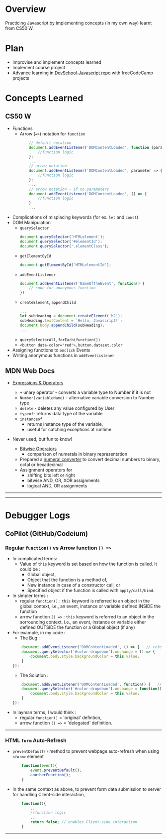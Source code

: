 # Overview
Practicing Javascript by implementing concepts (in my own way) learnt from CS50 W.

# Plan
- Improvise and implement concepts learned
- Implement course project
- Advance learning in [DevSchool-Javascript repo](https://github.com/prak112/DevSchool-Javascript) with freeCodeCamp projects

# Concepts Learned
## CS50 W
- Functions
    - Arrow  (`=>`) notation for `function`
        ```javascript
            // default notation
            document.addEventListener('DOMContentLoaded', function (parameter) {
                //function logic
            };
            ...
            // arrow notation
            document.addEventListener('DOMContentLoaded', parameter => {
                //function logic
            };
            ...
            // arrow notation - if no parameters
            document.addEventListener('DOMContentLoaded', () => {
                //function logic
            }
            ...
        ```
- Complications of misplacing keywords (for ex. `let` and `const`)
- DOM Manipulation
    - `querySelector`
        ```javascript
        document.querySelector('HTMLelement');
        document.querySelector('#elementId');
        document.querySelector('.elementClass');
        ```
    - `getElementById`
        ```javascript
        document.getElementById('HTMLelementId');
        ```        
    - `addEventListener`
        ```javascript
        document.addEventListener('NameOfTheEvent', function() {
            // code for anonymous function
        })
        ```
    - `createElement`, `appendChild`
        ```javascript
        ...
        let subHeading = document.createElement('h2');
        subHeading.textContent = 'Hello, Javascript!';
        document.body.appendChild(subHeading);
        ...        
        ```
    - `querySelectorAll`, `forEach(function())`
    - `<button data-color="red">`, `button.dataset.color` 
- Assigning functions to `onclick` Events
- Writing anonymous functions in `addEventListener`

## MDN Web Docs
- [Expressions & Operators](https://developer.mozilla.org/en-US/docs/Web/JavaScript/Guide/Expressions_and_operators)
    - `+` unary operator - converts a variable type to Number if it is not
    - `Number(variableName)` - alternative variable conversion to Number type
    - `delete` - deletes any value configured by User
    - `typeof`- returns data type of the variable
    - `instanceof`
        - returns instance type of the variable,
        - useful for catching exceptions at runtime

- Never used, but fun to know!
    - [Bitwise Operators](https://developer.mozilla.org/en-US/docs/Web/JavaScript/Guide/Expressions_and_operators#bitwise_operators) 
        - comparison of numerals in binary representation
    - Prepared a [numeral converter](/javascript/base-converter) to convert decimal numbers to binary, octal or hexadecimal
    - Assignment operators for 
        - shifting bits left or right
        - bitwise AND, OR, XOR assignments
        - logical AND, OR assignments

<hr>
<hr>

# Debugger Logs
## CoPilot (GitHub/Codeium)
### Regular `function()` vs Arrow function `() =>`
-  In complicated terms:
    - Value of `this` keyword is set based on how the function is called. It could be :
        - Global object, 
        - Object that the function is a method of, 
        - New instance in case of a constructor call, or
        - Specified object if the function is called with `apply/call/bind`.
- In simpler terms :
    - regular `function()` : `this` keyword is referred to an object in the global context, i.e., an event, instance or variable defined INSIDE the function
    - arrow function `() =>` : `this` keyword is referred to an object in the sorrounding context, i.e., an event, instance or variable either defined OUTSIDE the function or a Global object (if any)
- For example, in my code :
    - The Bug :
    ```javascript
        document.addEventListener('DOMContentLoaded', () => {   // refers to a global event -which cannot be reached
        document.querySelector('#color-dropdown').onchange = () => {    // refers to global event/HTML element -which cannot be reached
            document.body.style.backgroundColor = this.value;
        }
    });
    ```
    - The Solution :
    ```javascript
        document.addEventListener('DOMContentLoaded', function() {   // refers to a global event -which is reachable
        document.querySelector('#color-dropdown').onchange = function() {    // refers to global event/HTML element -which is reachable
            document.body.style.backgroundColor = this.value;
        }
    });
    ```
- In layman terms, I would think :
    - regular `function()` = 'original' defintion,
    - arrow function `() =>` = 'delegated' definition.

<hr>

### HTML `form` Auto-Refresh
- `preventDefault()` method to prevent webpage auto-refresh when using `<form>` element
    ```javascript
        function(event){
            event.preventDefault();
            anotherFunction();
        }
    ```
- In the same context as above, to prevent form data submission to server for handling Client-side interaction,
    ```javascript
        function(){
            ...
            //function logic
            ...
            return false; // enables Client-side interaction
        }
    ```
<hr>


